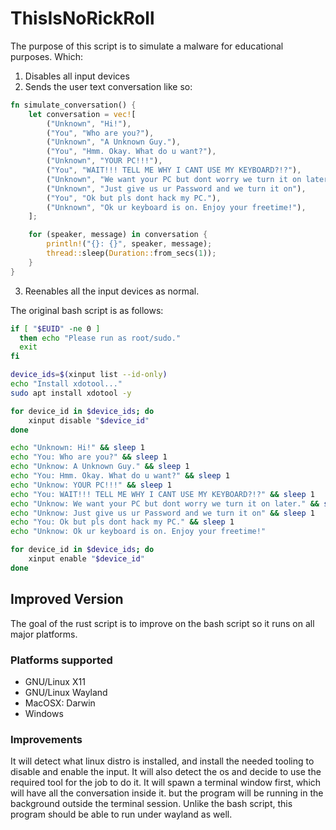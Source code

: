 # ThisIsNoRickRoll

The purpose of this script is to simulate a malware for educational purposes.
Which:
1. Disables all input devices
2. Sends the user text conversation like so:
```rust
fn simulate_conversation() {
    let conversation = vec![
        ("Unknown", "Hi!"),
        ("You", "Who are you?"),
        ("Unknown", "A Unknown Guy."),
        ("You", "Hmm. Okay. What do u want?"),
        ("Unknown", "YOUR PC!!!"),
        ("You", "WAIT!!! TELL ME WHY I CANT USE MY KEYBOARD?!?"),
        ("Unknown", "We want your PC but dont worry we turn it on later."),
        ("Unknown", "Just give us ur Password and we turn it on"),
        ("You", "Ok but pls dont hack my PC."),
        ("Unknown", "Ok ur keyboard is on. Enjoy your freetime!"),
    ];

    for (speaker, message) in conversation {
        println!("{}: {}", speaker, message);
        thread::sleep(Duration::from_secs(1));
    }
}
```
3. Reenables all the input devices as normal.

The original bash script is as follows:
```bash
if [ "$EUID" -ne 0 ]
  then echo "Please run as root/sudo."
  exit
fi

device_ids=$(xinput list --id-only)
echo "Install xdotool..."
sudo apt install xdotool -y

for device_id in $device_ids; do
    xinput disable "$device_id"
done

echo "Unknown: Hi!" && sleep 1
echo "You: Who are you?" && sleep 1
echo "Unknow: A Unknown Guy." && sleep 1
echo "You: Hmm. Okay. What do u want?" && sleep 1
echo "Unknow: YOUR PC!!!" && sleep 1
echo "You: WAIT!!! TELL ME WHY I CANT USE MY KEYBOARD?!?" && sleep 1
echo "Unknow: We want your PC but dont worry we turn it on later." && sleep 1
echo "Unknow: Just give us ur Password and we turn it on" && sleep 1
echo "You: Ok but pls dont hack my PC." && sleep 1
echo "Unknow: Ok ur keyboard is on. Enjoy your freetime!"

for device_id in $device_ids; do
    xinput enable "$device_id"
done
```

## Improved Version
The goal of the rust script is to improve on the bash script so it runs on all major platforms.
### Platforms supported
- GNU/Linux X11
- GNU/Linux Wayland
- MacOSX: Darwin
- Windows

### Improvements
It will detect what linux distro is installed, and install the needed tooling to disable and enable the input.
It will also detect the os and decide to use the required tool for the job to do it.
It will spawn a terminal window first, which will have all the conversation inside it. but the program will be running in the background outside the terminal session.
Unlike the bash script, this program should be able to run under wayland as well.

